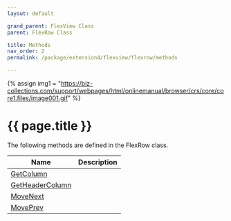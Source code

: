 ```yaml
---
layout: default

grand_parent: FlexView Class
parent: FlexRow Class

title: Methods
nav_order: 2
permalink: /package/extension4/flexview/flexrow/methods

---
```

{% assign img1 = "https://biz-collections.com/support/webpages/html/onlinemanual/browser/crs/core/core1.files/image001.gif" %}


# {{ page.title }}

The following methods are defined in the FlexRow class.

|Name       |  Description |
|----------	|---------------|
|[GetColumn](/package/extension4/flexview/flexrow/methods/getcolumn) |  |
|[GetHeaderColumn](/package/extension4/flexview/flexrow/methods/getheadercolumn) | |
|[MoveNext](/package/extension4/flexview/flexrow/methods/movenext) |  |
|[MovePrev](/package/extension4/flexview/flexrow/methods/moveprev) |  |
